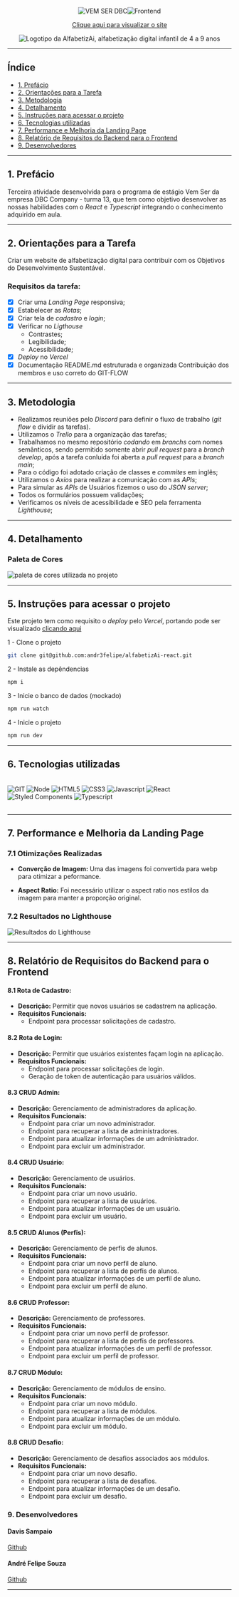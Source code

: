 <div align="center">
<p>
  <img src="https://img.shields.io/badge/VEM SER DBC-0169E6?style=for-the-badge" alt="VEM SER DBC"/><img src="https://img.shields.io/badge/FRONTEND-111?style=for-the-badge" alt="Frontend"/>
</p>

[Clique aqui para visualizar o site](https://alfabetiz-ai-react.vercel.app/)

<img align="center"  src="./src/assets/logotipo.svg" alt="Logotipo da AlfabetizAi, alfabetização digital infantil de 4 a 9 anos" title="Logotipo da AlfabetizAi"><br>

</div>
  
***

## Índice

- [1. Prefácio](#1-prefácio)
- [2. Orientações para a Tarefa](#2-orientações-para-a-tarefa)
- [3. Metodologia](#3-metodologia)
- [4. Detalhamento](#4-detalhamento)
- [5. Instruções para acessar o projeto](#5-instruções-para-acessar-o-projeto)
- [6. Tecnologias utilizadas](#6-tecnologias-utilizadas)
- [7. Performance e Melhoria da Landing Page](#7-performance-e-melhoria-da-landing-page)
- [8. Relatório de Requisitos do Backend para o Frontend](#8-relatório-de-requisitos-do-backend-para-o-frontend)
- [9. Desenvolvedores](#9-desenvolvedores)

---

## 1. Prefácio

Terceira atividade desenvolvida para o programa de estágio Vem Ser da empresa DBC Company - turma 13, que tem como objetivo desenvolver as nossas habilidades com o _React_ e _Typescript_ integrando o conhecimento adquirido em aula.

---

## 2. Orientações para a Tarefa

Criar um website de alfabetização digital para contribuir com os Objetivos do Desenvolvimento Sustentável.

### Requisitos da tarefa:

- [x] Criar uma _Landing Page_ responsiva;
- [x] Estabelecer as _Rotas_;
- [x] Criar tela de _cadastro_ e _login_;
- [x] Verificar no _Ligthouse_
  - Contrastes;
  - Legibilidade;
  - Acessibilidade;
- [x] _Deploy_ no _Vercel_
- [x] Documentação README.md estruturada e organizada
      Contribuição dos membros e uso correto do GIT-FLOW

---

## 3. Metodologia

- Realizamos reuniões pelo _Discord_ para definir o fluxo de trabalho (_git flow_ e dividir as tarefas).
- Utilizamos o _Trello_ para a organização das tarefas;
- Trabalhamos no mesmo repositório _codando_ em _branchs_ com nomes semânticos, sendo permitido somente abrir _pull request_ para a _branch develop_, após a tarefa conluída foi aberta a _pull request_ para a _branch main_;
- Para o código foi adotado criação de classes e _commites_ em inglês;
- Utilizamos o _Axios_ para realizar a comunicação com as _APIs_;
- Para simular as _APIs_ de Usuários fizemos o uso do _JSON server_;
- Todos os formulários possuem validações;
- Verificamos os níveis de acessibilidade e SEO pela ferramenta _Lighthouse_;

---

## 4. Detalhamento

### Paleta de Cores

<img src="./src/assets/paleta_cores.png" alt="paleta de cores utilizada no projeto" title="Paleta de Cores">

---

## 5. Instruções para acessar o projeto

Este projeto tem como requisito o _deploy_ pelo _Vercel_, portando pode ser visualizado [clicando aqui](https://alfabetiz-ai-react.vercel.app/)

1 - Clone o projeto

```bash
git clone git@github.com:andr3felipe/alfabetizAi-react.git
```

2 - Instale as depêndencias

```bash
npm i
```

3 - Inicie o banco de dados (mockado)

```bash
npm run watch
```

4 - Inicie o projeto

```bash
npm run dev
```

---

## 6. Tecnologias utilizadas

<div>
<br>
<img title="GIT" alt="GIT" src="https://img.shields.io/badge/GIT-E44C30?style=for-the-badge&logo=git&logoColor=white">
<img title="Node" alt="Node" src="https://img.shields.io/badge/Node.js-43853D?style=for-the-badge&logo=node.js&logoColor=white">
<img title="HTML5" alt="HTML5" src="https://img.shields.io/badge/HTML5-E34F26?style=for-the-badge&logo=html5&logoColor=white">
<img title="CSS3" alt="CSS3" src="https://img.shields.io/badge/CSS3-1572B6?style=for-the-badge&logo=css3&logoColor=white">
<img title="Javascript" alt="Javascript" src="https://img.shields.io/badge/JavaScript-F7DF1E?style=for-the-badge&logo=javascript&logoColor=black">
<img title="React" alt="React" src="https://img.shields.io/badge/React-20232A?style=for-the-badge&logo=react&logoColor=61DAFB">
<img title="Styled Components" alt="Styled Components" src="https://img.shields.io/badge/styled--components-DB7093?style=for-the-badge&logo=styled-components&logoColor=white">
<img title="Typescript" alt="Typescript" src="https://img.shields.io/badge/TypeScript-007ACC?style=for-the-badge&logo=typescript&logoColor=white">
</div>

 <br>

---

## 7. Performance e Melhoria da Landing Page

### 7.1 Otimizações Realizadas

- **Converção de Imagem:** Uma das imagens foi convertida para webp para otimizar a peformance.

- **Aspect Ratio:** Foi necessário utilizar o aspect ratio nos estilos da imagem para manter a proporção original.

### 7.2 Resultados no Lighthouse

<img title="Resultados do Lighthouse" alt="Resultados do Lighthouse" src="./src/assets/lp_lighthouse.webp">

---

## 8. Relatório de Requisitos do Backend para o Frontend

#### 8.1 Rota de Cadastro:

- **Descrição:** Permitir que novos usuários se cadastrem na aplicação.
- **Requisitos Funcionais:**
  - Endpoint para processar solicitações de cadastro.

#### 8.2 Rota de Login:

- **Descrição:** Permitir que usuários existentes façam login na aplicação.
- **Requisitos Funcionais:**
  - Endpoint para processar solicitações de login.
  - Geração de token de autenticação para usuários válidos.

#### 8.3 CRUD Admin:

- **Descrição:** Gerenciamento de administradores da aplicação.
- **Requisitos Funcionais:**
  - Endpoint para criar um novo administrador.
  - Endpoint para recuperar a lista de administradores.
  - Endpoint para atualizar informações de um administrador.
  - Endpoint para excluir um administrador.

#### 8.4 CRUD Usuário:

- **Descrição:** Gerenciamento de usuários.
- **Requisitos Funcionais:**
  - Endpoint para criar um novo usuário.
  - Endpoint para recuperar a lista de usuários.
  - Endpoint para atualizar informações de um usuário.
  - Endpoint para excluir um usuário.

#### 8.5 CRUD Alunos (Perfis):

- **Descrição:** Gerenciamento de perfis de alunos.
- **Requisitos Funcionais:**
  - Endpoint para criar um novo perfil de aluno.
  - Endpoint para recuperar a lista de perfis de alunos.
  - Endpoint para atualizar informações de um perfil de aluno.
  - Endpoint para excluir um perfil de aluno.

#### 8.6 CRUD Professor:

- **Descrição:** Gerenciamento de professores.
- **Requisitos Funcionais:**
  - Endpoint para criar um novo perfil de professor.
  - Endpoint para recuperar a lista de perfis de professores.
  - Endpoint para atualizar informações de um perfil de professor.
  - Endpoint para excluir um perfil de professor.

#### 8.7 CRUD Módulo:

- **Descrição:** Gerenciamento de módulos de ensino.
- **Requisitos Funcionais:**
  - Endpoint para criar um novo módulo.
  - Endpoint para recuperar a lista de módulos.
  - Endpoint para atualizar informações de um módulo.
  - Endpoint para excluir um módulo.

#### 8.8 CRUD Desafio:

- **Descrição:** Gerenciamento de desafios associados aos módulos.
- **Requisitos Funcionais:**
  - Endpoint para criar um novo desafio.
  - Endpoint para recuperar a lista de desafios.
  - Endpoint para atualizar informações de um desafio.
  - Endpoint para excluir um desafio.

### 9. Desenvolvedores

#### Davis Sampaio <br>

[Github](https://github.com/davislamenha)

#### André Felipe Souza <br>

[Github](https://github.com/andr3felipe)
<br>

---
